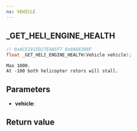 ```yaml
---
ns: VEHICLE
---
```

## _GET_HELI_ENGINE_HEALTH

```c
// 0xAC51915D27E4A5F7 0x8A68388F
float _GET_HELI_ENGINE_HEALTH(Vehicle vehicle);
```

```
Max 1000.  
At -100 both helicopter rotors will stall.  
```

## Parameters
* **vehicle**: 

## Return value
